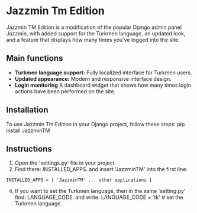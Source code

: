 # Jazzmin Tm Edition

Jazzmin TM Edition is a modification of the popular Django admin panel Jazzmin, with added support for the Turkmen language, an updated look, and a feature that displays how many times you've logged into the site.

## Main functions

- **Turkmen language support:** Fully localized interface for Turkmen users.
- **Updated appearance:** Modern and responsive interface design.
- **Login monitoring** A dashboard widget that shows how many times login actions have been performed on the site.

## Installation

To use Jazzmin Tm Edition in your Django project, follow these steps:
pip install JazzminTM

## Instructions

1. Open the 'settings.py' file in your project.
2. Find there: INSTALLED_APPS. and insert 'JazzminTM' into the first line:

``
  INSTALLED_APPS = [
    'JazzminTM'
   ... other applications
   ]
``


4. If you want to set the Turkmen language, then in the same 'setting.py' find: LANGUAGE_CODE. and write: LANGUAGE_CODE = 'tk' # set the Turkmen language.



